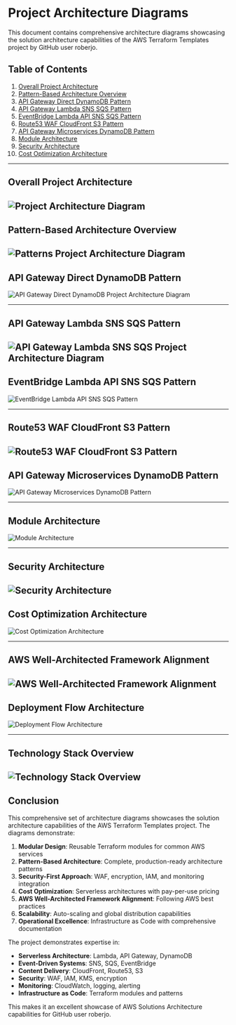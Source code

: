 # Project Architecture Diagrams

This document contains comprehensive architecture diagrams showcasing the solution architecture capabilities of the AWS Terraform Templates project by GitHub user roberjo.

## Table of Contents

1. [Overall Project Architecture](#overall-project-architecture)
2. [Pattern-Based Architecture Overview](#pattern-based-architecture-overview)
3. [API Gateway Direct DynamoDB Pattern](#api-gateway-direct-dynamodb-pattern)
4. [API Gateway Lambda SNS SQS Pattern](#api-gateway-lambda-sns-sqs-pattern)
5. [EventBridge Lambda API SNS SQS Pattern](#eventbridge-lambda-api-sns-sqs-pattern)
6. [Route53 WAF CloudFront S3 Pattern](#route53-waf-cloudfront-s3-pattern)
7. [API Gateway Microservices DynamoDB Pattern](#api-gateway-microservices-dynamodb-pattern)
8. [Module Architecture](#module-architecture)
9. [Security Architecture](#security-architecture)
10. [Cost Optimization Architecture](#cost-optimization-architecture)

---

## Overall Project Architecture

![Project Architecture Diagram](imgs/ProjectArchitecture%20_%20Mermaid%20Chart-2025-08-10-214131.png)
---

## Pattern-Based Architecture Overview

![Patterns Project Architecture Diagram](imgs/ProjectArchitecture-PatternBased_Mermaid%20Chart-2025-08-10-214717.png)
---

## API Gateway Direct DynamoDB Pattern

![API Gateway Direct DynamoDB Project Architecture Diagram](imgs/APIGatewayDirectDynamoDB_Mermaid%20Chart-2025-08-10-215058.png)

---

## API Gateway Lambda SNS SQS Pattern

![API Gateway Lambda SNS SQS Project Architecture Diagram](imgs/APIGatewayLambdaSNSSQS_Mermaid%20Chart-2025-08-10-220224.png)
---

## EventBridge Lambda API SNS SQS Pattern

![EventBridge Lambda API SNS SQS Pattern](imgs/EventbridgeSNSSQSPattern_ProjectArchitecture_Mermaid%20Chart-2025-08-10-220500.png)

---

## Route53 WAF CloudFront S3 Pattern

![Route53 WAF CloudFront S3 Pattern](imgs/Route53WAFCloudFrontS3Pattern_Mermaid%20Chart-2025-08-10-220726.png)
---

## API Gateway Microservices DynamoDB Pattern

![API Gateway Microservices DynamoDB Pattern](imgs/APIGatewayMicroservicesDynamoDBPattern_Mermaid%20Chart-2025-08-10-221207.png)

---

## Module Architecture

![Module Architecture](imgs/ModuleArchitecture_Mermaid%20Chart-2025-08-10-221803.png)

---

## Security Architecture

![Security Architecture](imgs/SecurityArchitecture_%20Mermaid%20Chart-2025-08-10-222050.png)
---

## Cost Optimization Architecture

![Cost Optimization Architecture](imgs/CostOptimization_Mermaid%20Chart-2025-08-10-222308.png)

---

## AWS Well-Architected Framework Alignment

![AWS Well-Architected Framework Alignment](imgs/AWSWell-ArchitectedFrameworkAlignment_%20Mermaid%20Chart-2025-08-10-222700.png)
---

## Deployment Flow Architecture

![Deployment Flow Architecture](imgs/DeploymentFlowArchitecture_%20Mermaid%20Chart-2025-08-10-222835.png)

---

## Technology Stack Overview

![Technology Stack Overview](imgs/TechnologyStackOverview_Mermaid%20Chart-2025-08-10-223124.png)
---

## Conclusion

This comprehensive set of architecture diagrams showcases the solution architecture capabilities of the AWS Terraform Templates project. The diagrams demonstrate:

1. **Modular Design**: Reusable Terraform modules for common AWS services
2. **Pattern-Based Architecture**: Complete, production-ready architecture patterns
3. **Security-First Approach**: WAF, encryption, IAM, and monitoring integration
4. **Cost Optimization**: Serverless architectures with pay-per-use pricing
5. **AWS Well-Architected Framework Alignment**: Following AWS best practices
6. **Scalability**: Auto-scaling and global distribution capabilities
7. **Operational Excellence**: Infrastructure as Code with comprehensive documentation

The project demonstrates expertise in:
- **Serverless Architecture**: Lambda, API Gateway, DynamoDB
- **Event-Driven Systems**: SNS, SQS, EventBridge
- **Content Delivery**: CloudFront, Route53, S3
- **Security**: WAF, IAM, KMS, encryption
- **Monitoring**: CloudWatch, logging, alerting
- **Infrastructure as Code**: Terraform modules and patterns

This makes it an excellent showcase of AWS Solutions Architecture capabilities for GitHub user roberjo.
